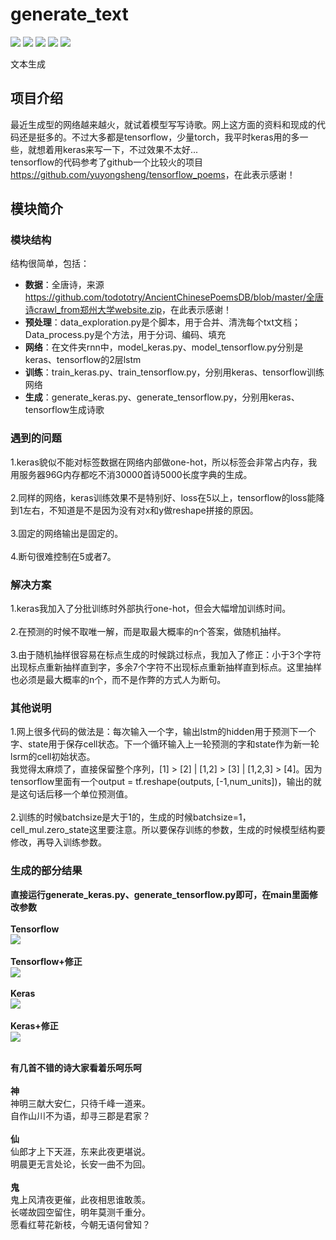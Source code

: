 # generate_text
[![](https://img.shields.io/badge/Python-3.5,3.6-blue.svg)](https://www.python.org/)
[![](https://img.shields.io/badge/pandas-0.23.0-brightgreen.svg)](https://pypi.python.org/pypi/pandas/0.23.0)
[![](https://img.shields.io/badge/numpy-1.14.3-brightgreen.svg)](https://pypi.python.org/pypi/numpy/1.14.3)
[![](https://img.shields.io/badge/keras-2.1.6-brightgreen.svg)](https://pypi.python.org/pypi/keras/2.1.6)
[![](https://img.shields.io/badge/tensorflow-1.6.0-brightgreen.svg)](https://pypi.python.org/pypi/tensorflow/1.6.0)<br>

文本生成

## **项目介绍**
最近生成型的网络越来越火，就试着模型写写诗歌。网上这方面的资料和现成的代码还是挺多的。不过大多都是tensorflow，少量torch，我平时keras用的多一些，就想着用keras来写一下，不过效果不太好...<br>
tensorflow的代码参考了github一个比较火的项目<https://github.com/yuyongsheng/tensorflow_poems>，在此表示感谢！

## **模块简介**
### 模块结构
结构很简单，包括：<br>
* **数据**：全唐诗，来源<https://github.com/todototry/AncientChinesePoemsDB/blob/master/全唐诗crawl_from郑州大学website.zip>，在此表示感谢！<br>
* **预处理**：data_exploration.py是个脚本，用于合并、清洗每个txt文档；Data_process.py是个方法，用于分词、编码、填充<br>
* **网络**：在文件夹rnn中，model_keras.py、model_tensorflow.py分别是keras、tensorflow的2层lstm<br>
* **训练**：train_keras.py、train_tensorflow.py，分别用keras、tensorflow训练网络<br>
* **生成**：generate_keras.py、generate_tensorflow.py，分别用keras、tensorflow生成诗歌<br>

### 遇到的问题
1.keras貌似不能对标签数据在网络内部做one-hot，所以标签会非常占内存，我用服务器96G内存都吃不消30000首诗5000长度字典的生成。<br>
<br>
2.同样的网络，keras训练效果不是特别好、loss在5以上，tensorflow的loss能降到1左右，不知道是不是因为没有对x和y做reshape拼接的原因。<br>
<br>
3.固定的网络输出是固定的。<br>
<br>
4.断句很难控制在5或者7。<br>

### 解决方案
1.keras我加入了分批训练时外部执行one-hot，但会大幅增加训练时间。<br>
<br>
2.在预测的时候不取唯一解，而是取最大概率的n个答案，做随机抽样。<br>
<br>
3.由于随机抽样很容易在标点生成的时候跳过标点，我加入了修正：小于3个字符出现标点重新抽样直到字，多余7个字符不出现标点重新抽样直到标点。这里抽样也必须是最大概率的n个，而不是作弊的方式人为断句。<br>

### 其他说明
1.网上很多代码的做法是：每次输入一个字，输出lstm的hidden用于预测下一个字、state用于保存cell状态。下一个循环输入上一轮预测的字和state作为新一轮lsrm的cell初始状态。<br>
我觉得太麻烦了，直接保留整个序列，[1] > [2]  |  [1,2] > [3]  |  [1,2,3] > [4]。因为tensorflow里面有一个output = tf.reshape(outputs, [-1,num_units])，输出的就是这句话后移一个单位预测值。<br>
<br>
2.训练的时候batchsize是大于1的，生成的时候batchsize=1，cell_mul.zero_state这里要注意。所以要保存训练的参数，生成的时候模型结构要修改，再导入训练参数。

### 生成的部分结果
**直接运行generate_keras.py、generate_tensorflow.py即可，在main里面修改参数**<br>
<br>
**Tensorflow**<br>
![](https://github.com/renjunxiang/generate_text/blob/master/picture/tensorflow.jpg)<br><br>
**Tensorflow+修正**<br>
![](https://github.com/renjunxiang/generate_text/blob/master/picture/tensorflow_correct.jpg)<br><br>
**Keras**<br>
![](https://github.com/renjunxiang/generate_text/blob/master/picture/keras.jpg)<br><br>
**Keras+修正**<br>
![](https://github.com/renjunxiang/generate_text/blob/master/picture/keras_correct.jpg)<br><br>

**有几首不错的诗大家看着乐呵乐呵**<br>
<br>
**神**<br>
神明三献大安仁，只待千峰一道来。<br>
自作山川不为语，却寻三郡是君家？<br>
<br>
**仙**<br>
仙郎才上下天涯，东来此夜更堪说。<br>
明晨更无言处论，长安一曲不为回。<br>
<br>
**鬼**<br>
鬼上风清夜更催，此夜相思谁敢羡。<br>
长嗟故园空留住，明年莫测千重分。<br>
愿看红萼花新枝，今朝无语何曾知？<br>